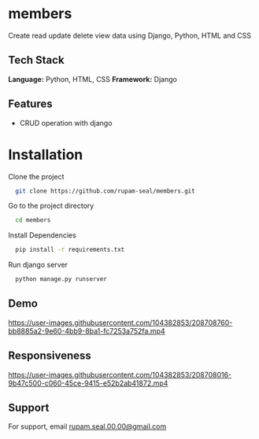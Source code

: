 # members
Create read update delete view data using Django, Python, HTML and CSS

## Tech Stack

**Language:** Python, HTML, CSS
**Framework:** Django

## Features

- CRUD operation with django

# Installation

Clone the project

```bash
  git clone https://github.com/rupam-seal/members.git
```

Go to the project directory

```bash
  cd members
```

Install Dependencies

```bash
  pip install -r requirements.txt
```

Run django server

```bash
  python manage.py runserver
```

## Demo

https://user-images.githubusercontent.com/104382853/208708760-bb8885a2-9e60-4bb9-8ba1-fc7253a752fa.mp4

## Responsiveness

https://user-images.githubusercontent.com/104382853/208708016-9b47c500-c060-45ce-9415-e52b2ab41872.mp4

## Support

For support, email rupam.seal.00.00@gmail.com
